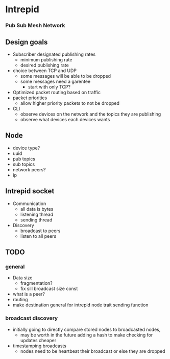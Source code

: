 # Intrepid 
### Pub Sub Mesh Network

## Design goals

  - Subscriber designated publishing rates
    - minimum publishing rate
    - desired publishing rate
  - choice between TCP and UDP
    - some messages will be able to be dropped
    - some messages need a garentee 
      - start with only TCP?
  - Optimized packet routing based on traffic
  - packet priorities
    - allow higher priority packets to not be dropped
  - CLI
    - observe devices on the network and the topics they are publishing
    - observe what devices each devices wants


## Node 
  - device type?
  - uuid
  - pub topics
  - sub topics
  - network peers?
  - ip 

## Intrepid socket
  - Communication
    - all data is bytes
    - listening thread
    - sending thread
  - Discovery 
    - broadcast to peers
    - listen to all peers

## TODO
### general
  - Data size
    - fragmentation?
    - fix sill broadcast size const
  - what is a peer?
  - routing
  - make destination general for intrepid node trait sending function
### broadcast discovery 
  - initially going to directly compare stored nodes to broadcasted nodes,
    - may be worth in the future adding a hash to make checking for updates cheaper
  - timestamping broadcasts
    - nodes need to be heartbeat their broadcast or else they are dropped

